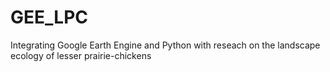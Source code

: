 # GEE_LPC
 Integrating Google Earth Engine and Python with reseach on the landscape ecology of lesser prairie-chickens
